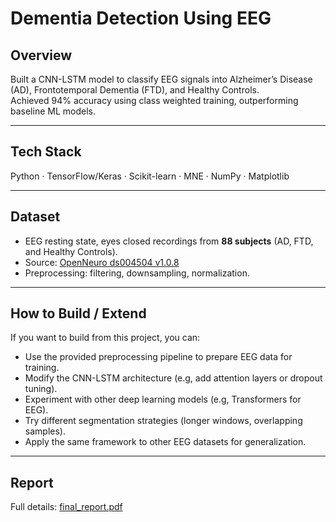 # Dementia Detection Using EEG  

##  Overview  
Built a CNN-LSTM model to classify EEG signals into Alzheimer’s Disease (AD), Frontotemporal Dementia (FTD), and Healthy Controls.  
Achieved 94% accuracy using class weighted training, outperforming baseline ML models.  

---

##  Tech Stack  
Python · TensorFlow/Keras · Scikit-learn · MNE · NumPy · Matplotlib  

---

## Dataset  
- EEG resting state, eyes closed recordings from **88 subjects** (AD, FTD, and Healthy Controls).  
- Source: [OpenNeuro ds004504 v1.0.8](https://openneuro.org/datasets/ds004504/versions/1.0.8)  
- Preprocessing: filtering, downsampling, normalization.  

---

## How to Build / Extend  
If you want to build from this project, you can:  
- Use the provided preprocessing pipeline to prepare EEG data for training.  
- Modify the CNN-LSTM architecture (e.g, add attention layers or dropout tuning).  
- Experiment with other deep learning models (e.g, Transformers for EEG).  
- Try different segmentation strategies (longer windows, overlapping samples).  
- Apply the same framework to other EEG datasets for generalization.  

---

##  Report  
Full details: [final_report.pdf](./ReportDimentia.pdf)  
